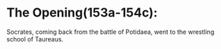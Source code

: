 # The Opening(153a-154c):

Socrates, coming back from the battle of Potidaea, went to the wrestling school of Taureaus. 